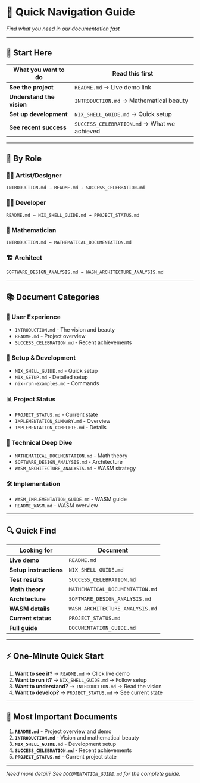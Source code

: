 # 🧭 Quick Navigation Guide

*Find what you need in our documentation fast*

---

## 🚀 **Start Here**

| What you want to do | Read this first |
|-------------------|----------------|
| **See the project** | `README.md` → Live demo link |
| **Understand the vision** | `INTRODUCTION.md` → Mathematical beauty |
| **Set up development** | `NIX_SHELL_GUIDE.md` → Quick setup |
| **See recent success** | `SUCCESS_CELEBRATION.md` → What we achieved |

---

## 🎯 **By Role**

### **👨‍🎨 Artist/Designer**
```
INTRODUCTION.md → README.md → SUCCESS_CELEBRATION.md
```

### **👨‍💻 Developer**
```
README.md → NIX_SHELL_GUIDE.md → PROJECT_STATUS.md
```

### **🧮 Mathematician**
```
INTRODUCTION.md → MATHEMATICAL_DOCUMENTATION.md
```

### **🏗️ Architect**
```
SOFTWARE_DESIGN_ANALYSIS.md → WASM_ARCHITECTURE_ANALYSIS.md
```

---

## 📚 **Document Categories**

### **🎨 User Experience**
- `INTRODUCTION.md` - The vision and beauty
- `README.md` - Project overview
- `SUCCESS_CELEBRATION.md` - Recent achievements

### **🔧 Setup & Development**
- `NIX_SHELL_GUIDE.md` - Quick setup
- `NIX_SETUP.md` - Detailed setup
- `nix-run-examples.md` - Commands

### **📊 Project Status**
- `PROJECT_STATUS.md` - Current state
- `IMPLEMENTATION_SUMMARY.md` - Overview
- `IMPLEMENTATION_COMPLETE.md` - Details

### **🧮 Technical Deep Dive**
- `MATHEMATICAL_DOCUMENTATION.md` - Math theory
- `SOFTWARE_DESIGN_ANALYSIS.md` - Architecture
- `WASM_ARCHITECTURE_ANALYSIS.md` - WASM strategy

### **🛠️ Implementation**
- `WASM_IMPLEMENTATION_GUIDE.md` - WASM guide
- `README_WASM.md` - WASM overview

---

## 🔍 **Quick Find**

| Looking for | Document |
|------------|----------|
| **Live demo** | `README.md` |
| **Setup instructions** | `NIX_SHELL_GUIDE.md` |
| **Test results** | `SUCCESS_CELEBRATION.md` |
| **Math theory** | `MATHEMATICAL_DOCUMENTATION.md` |
| **Architecture** | `SOFTWARE_DESIGN_ANALYSIS.md` |
| **WASM details** | `WASM_ARCHITECTURE_ANALYSIS.md` |
| **Current status** | `PROJECT_STATUS.md` |
| **Full guide** | `DOCUMENTATION_GUIDE.md` |

---

## ⚡ **One-Minute Quick Start**

1. **Want to see it?** → `README.md` → Click live demo
2. **Want to run it?** → `NIX_SHELL_GUIDE.md` → Follow setup
3. **Want to understand?** → `INTRODUCTION.md` → Read the vision
4. **Want to develop?** → `PROJECT_STATUS.md` → See current state

---

## 🎯 **Most Important Documents**

1. **`README.md`** - Project overview and demo
2. **`INTRODUCTION.md`** - Vision and mathematical beauty  
3. **`NIX_SHELL_GUIDE.md`** - Development setup
4. **`SUCCESS_CELEBRATION.md`** - Recent achievements
5. **`PROJECT_STATUS.md`** - Current project state

---

*Need more detail? See `DOCUMENTATION_GUIDE.md` for the complete guide.*
